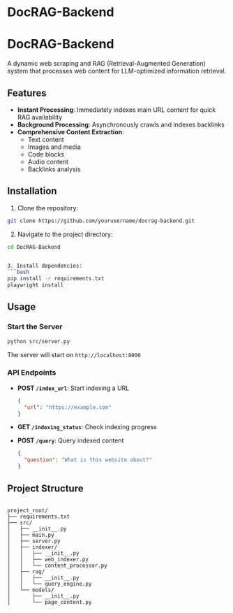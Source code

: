 # DocRAG-Backend
# DocRAG-Backend

A dynamic web scraping and RAG (Retrieval-Augmented Generation) system that processes web content for LLM-optimized information retrieval.

## Features

- **Instant Processing**: Immediately indexes main URL content for quick RAG availability
- **Background Processing**: Asynchronously crawls and indexes backlinks
- **Comprehensive Content Extraction**: 
  - Text content
  - Images and media
  - Code blocks
  - Audio content
  - Backlinks analysis

## Installation

1. Clone the repository:
```bash
git clone https://github.com/yourusername/docrag-backend.git
```

2. Navigate to the project directory:
```bash
cd DocRAG-Backend


3. Install dependencies:
```bash
pip install -r requirements.txt
playwright install
```


## Usage

### Start the Server


```bash
python src/server.py
```


The server will start on `http://localhost:8000`

### API Endpoints

- **POST `/index_url`**: Start indexing a URL
  ```json
  {
    "url": "https://example.com"
  }
  ```

- **GET `/indexing_status`**: Check indexing progress

- **POST `/query`**: Query indexed content
  ```json
  {
    "question": "What is this website about?"
  }
  ```

## Project Structure
```

project_root/
├── requirements.txt
├── src/
│   ├── __init__.py
│   ├── main.py
│   ├── server.py
│   ├── indexer/
│   │   ├── __init__.py
│   │   ├── web_indexer.py
│   │   └── content_processor.py
│   ├── rag/
│   │   ├── __init__.py
│   │   └── query_engine.py
│   └── models/
│       ├── __init__.py
│       └── page_content.py
```